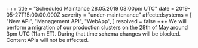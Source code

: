 +++
title = "Scheduled Maintance 28.05.2019 03:00pm UTC"
date = 2019-05-27T15:00:00.000Z
severity = "under-maintenance"
affectedsystems = [
  "New API",
  "Management API",
  "WebApp",
]
resolved = false
+++
We will perform a migration of our production clusters on the 28th of May around 3pm UTC (11am ET). During that time schema changes will be blocked. Content APIs will not be affected. 